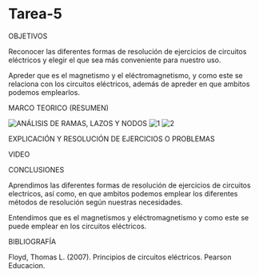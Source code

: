 # Tarea-5

OBJETIVOS

Reconocer las diferentes formas de resolución de ejercicios de circuitos eléctricos y elegir el que sea más conveniente para nuestro uso.

Apreder que es el magnetismo y el eléctromagnetismo, y como este se relaciona con los circuitos eléctricos, además de apreder en que ambitos podemos emplearlos.

MARCO TEORICO (RESUMEN)

![ANÁLISIS DE RAMAS, LAZOS Y NODOS](https://user-images.githubusercontent.com/116812951/209007125-1a6638de-75a4-42e3-9671-7ddd9ef1d7a8.png)
![1](https://user-images.githubusercontent.com/116812951/209220729-2ba00c46-25b0-49c9-91a1-c8d62034bc6e.png)
![2](https://user-images.githubusercontent.com/116812951/209220835-faa06a68-01f2-4012-ae15-3e7309f9a282.png)

EXPLICACIÓN Y RESOLUCIÓN DE EJERCICIOS O PROBLEMAS

VIDEO

CONCLUSIONES

Aprendimos las diferentes formas de resolución de ejercicios de circuitos electricos, así como, en que ambitos podemos emplear los diferentes métodos de resolución según nuestras necesidades.

Entendimos que es el magnetismos y eléctromagnetismo y como este se puede emplear en los circuitos eléctricos.

BIBLIOGRAFÍA

Floyd, Thomas L. (2007). Principios de circuitos eléctricos. Pearson Educacion.
